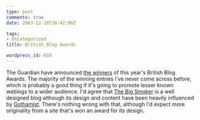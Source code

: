 ```yaml
---
type: post
comments: true
date: 2003-12-18T10:42:00Z

tags:
- Uncategorized
title: British Blog Awards

wordpress_id: 610
---
```


The Guardian have announced [the winners](http://www.guardian.co.uk/online/weblogs/story/0,14024,1108883,00.html) of this year's British Blog Awards. The majority of the winning entries I've never come across before, which is probably a good thing if it's going to promote lesser known weblogs to a wider audience. I'd agree that [The Big Smoker](http://www.thebigsmoker.co.uk/) is a well designed blog although its design and content have been heavily  influenced by [Gothamist](http://www.gothamist.com). There's nothing wrong with that, although I'd expect more originality from a site that's won an award for its design.     
